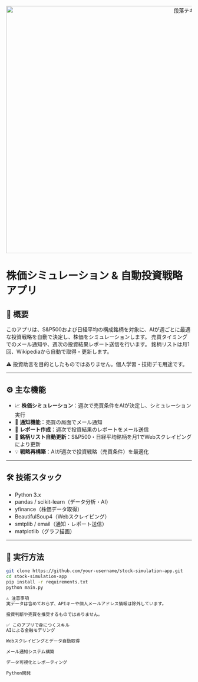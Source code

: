<p align="center">
<img width="997" height="670" alt="段落テキスト (1)" src="https://github.com/user-attachments/assets/838abee6-dab2-4826-94ae-dfaf111d4dde" />
</p>


# 株価シミュレーション & 自動投資戦略アプリ

## 📌 概要
このアプリは、S&P500および日経平均の構成銘柄を対象に、AIが週ごとに最適な投資戦略を自動で決定し、株価をシミュレーションします。
売買タイミングでのメール通知や、週次の投資結果レポート送信を行います。
銘柄リストは月1回、Wikipediaから自動で取得・更新します。

⚠️ 投資助言を目的としたものではありません。個人学習・技術デモ用途です。

---

## ⚙️ 主な機能
- 📈 **株価シミュレーション**：週次で売買条件をAIが決定し、シミュレーション実行
- 📧 **通知機能**：売買の局面でメール通知
- 📝 **レポート作成**：週次で投資結果のレポートをメール送信
- 🔄 **銘柄リスト自動更新**：S&P500・日経平均銘柄を月1でWebスクレイピングにより更新
- 💡 **戦略再構築**：AIが週次で投資戦略（売買条件）を最適化

---

## 🛠 技術スタック
- Python 3.x
- pandas / scikit-learn（データ分析・AI）
- yfinance（株価データ取得）
- BeautifulSoup4（Webスクレイピング）
- smtplib / email（通知・レポート送信）
- matplotlib（グラフ描画）

---

## 🚀 実行方法
```bash
git clone https://github.com/your-username/stock-simulation-app.git
cd stock-simulation-app
pip install -r requirements.txt
python main.py

⚠️ 注意事項
実データは含めておらず、APIキーや個人メールアドレス情報は除外しています。

投資判断や売買を推奨するものではありません。

✅ このアプリで身につくスキル
AIによる金融モデリング

Webスクレイピングとデータ自動取得

メール通知システム構築

データ可視化とレポーティング

Python開発
